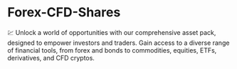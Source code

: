 # Forex-CFD-Shares
💹 Unlock a world of opportunities with our comprehensive asset pack, designed to empower investors and traders. Gain access to a diverse range of financial tools, from forex and bonds to commodities, equities, ETFs, derivatives, and CFD cryptos.
